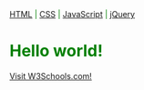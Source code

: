 <html>
<body>
 <nav>
<a href="/html/">HTML</a> |
<a href="/css/">CSS</a> |
<a href="/js/">JavaScript</a> |
<a href="/jquery/">jQuery</a>
</nav>
  
<body text="green">
<h1>Hello world!</h1>
<p><a href="https://www.w3schools.com">Visit W3Schools.com!</a></p>
 




  
</body>
</html>
